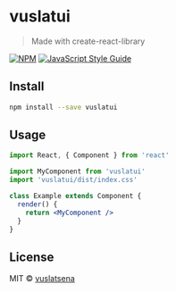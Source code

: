 # vuslatui

> Made with create-react-library

[![NPM](https://img.shields.io/npm/v/vuslatui.svg)](https://www.npmjs.com/package/vuslatui) [![JavaScript Style Guide](https://img.shields.io/badge/code_style-standard-brightgreen.svg)](https://standardjs.com)

## Install

```bash
npm install --save vuslatui
```

## Usage

```jsx
import React, { Component } from 'react'

import MyComponent from 'vuslatui'
import 'vuslatui/dist/index.css'

class Example extends Component {
  render() {
    return <MyComponent />
  }
}
```

## License

MIT © [vuslatsena](https://github.com/vuslatsena)
